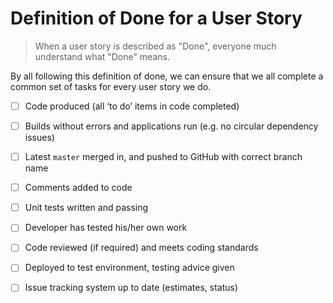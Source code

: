 Definition of Done for a User Story
================================

> When a user story is described as "Done", everyone much understand what "Done" means. 

By all following this definition of done, we can ensure that we all complete a common set of tasks for every user story we do.

- [ ] Code produced (all ‘to do’ items in code completed)
- [ ] Builds without errors and applications run (e.g. no circular dependency issues)
- [ ] Latest `master` merged in, and pushed to GitHub with correct branch name
- [ ] Comments added to code
- [ ] Unit tests written and passing
- [ ] Developer has tested his/her own work
- [ ] Code reviewed (if required) and meets coding standards
- [ ] Deployed to test environment, testing advice given
- [ ] Issue tracking system up to date (estimates, status)





<!--
Definition of Done for a Release
====================
1. As per User Story DoD plus...
2. Passed UAT (User Acceptance Testing) and signed off as meeting requirements
8. Any build/deployment/configuration changes implemented/documented/communicated
9. Relevant documentation/diagrams produced and/or updated
Remaining hours for task set to zero and task closed
2. Code is peer-reviewed
2. Code is deployed to test environment
3. Feature is tested against acceptance criteria
4. Feature passes regression testing
5. Feature passes smoke test
6. Feature is documented
7. Feature ok-ed by UX designer
8. Feature ok-ed by Product Owner

-->
